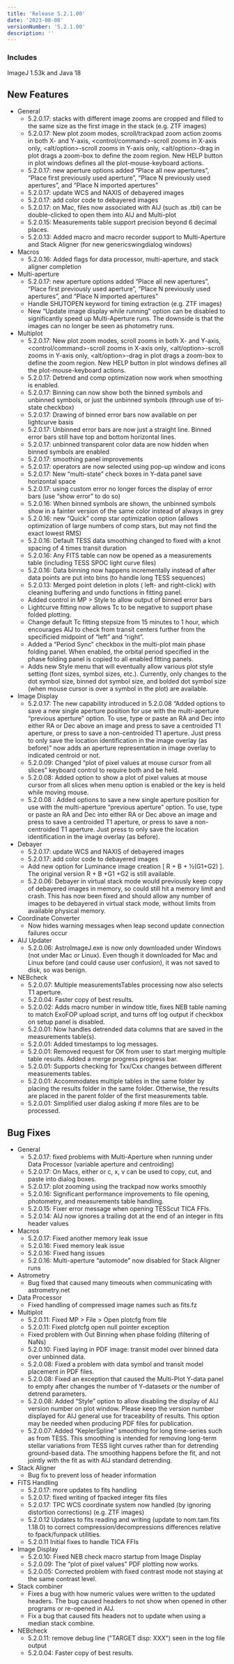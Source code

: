 ```yaml
---
title: 'Release 5.2.1.00'
date: '2023-08-08'
versionNumber: '5.2.1.00'
description: ''
---
```


### Includes
ImageJ 1.53k and Java 18


## New Features
- General
  - 5.2.0.17: stacks with different image zooms are cropped and filled to the same size as the first image in the stack (e.g. ZTF images)
  - 5.2.0.17: New plot zoom modes, scroll/trackpad zoom action zooms in both X- and Y-axis, <control/command>-scroll zooms in X-axis only, <alt/option>-scroll zooms in Y-axis only, <alt/option>-drag in plot drags a zoom-box to define the zoom region. New HELP button in plot windows defines all the plot-mouse-keyboard actions.
  - 5.2.0.17: new aperture options added “Place all new apertures”,  “Place first previously used aperture”, “Place N previously used apertures”, and “Place N imported apertures”
  - 5.2.0.17: update WCS and NAXIS of debayered images
  - 5.2.0.17: add color code to debayered images
  - 5.2.0.17: on Mac, files now associated with AIJ (such as .tbl) can be double-clicked to open them into AIJ and Multi-plot
  - 5.2.0.15: Measurements table support precision beyond 6 decimal places.
  - 5.2.0.13: Added macro and macro recorder support to Multi-Aperture and Stack Aligner (for new genericswingdialog windows)
- Macros
  - 5.2.0.16: Added flags for data processor, multi-aperture, and stack aligner completion
- Multi-aperture
  - 5.2.0.17: new aperture options added “Place all new apertures”,  “Place first previously used aperture”, “Place N previously used apertures”, and “Place N imported apertures”
  - Handle SHUTOPEN keyword for timing extraction (e.g. ZTF images)
  -  New “Update image display while running” option can be disabled to significantly speed up Multi-Aperture runs. The downside is that the images can no longer be seen as photometry runs.
- Multiplot
  -  5.2.0.17: New plot zoom modes, scroll zooms in both X- and Y-axis, <control/command>-scroll zooms in X-axis only, <alt/option>-scroll zooms in Y-axis only, <alt/option>-drag in plot drags a zoom-box to define the zoom region. New HELP button in plot windows defines all the plot-mouse-keyboard actions.
  - 5.2.0.17: Detrend and comp optimization now work when smoothing is enabled.
  - 5.2.0.17: Binning can now show both the binned symbols and unbinned symbols, or just the unbinned symbols (through use of tri-state checkbox)
  -  5.2.0.17: Drawing of binned error bars now available on per lightcurve basis
  - 5.2.0.17: Unbinned error bars are now just a straight line. Binned error bars still have top and bottom horizontal lines.
  - 5.2.0.17: unbinned transparent color data are now hidden when binned symbols are enabled
  -  5.2.0.17: smoothing panel improvements
  - 5.2.0.17: operators are now selected using pop-up window and icons
  -  5.2.0.17: New “multi-state” check boxes in Y-data panel save horizontal space
  - 5.2.0.17: using custom error no longer forces the display of error bars (use “show error” to do so)
  - 5.2.0.16: When binned symbols are shown, the unbinned symbols show in a fainter version of the same color instead of always in grey
  - 5.2.0.16: new “Quick” comp star optimization option (allows optimization of large numbers of comp stars, but may not find the exact lowest RMS)
  -  5.2.0.16: Default TESS data smoothing changed to fixed with a knot spacing of 4 times transit duration
  - 5.2.0.16: Any FITS table can now be opened as a measurements table (including TESS SPOC light curve files)
  - 5.2.0.16: Data binning now happens incrementally instead of after data points are put into bins (to handle long TESS sequences)
  - 5.2.0.13: Merged point deletion in plots (<shift> left- and right-click) with cleaning buffering and undo functions in fitting panel.
  - Added control in MP > Style to allow output of binned error bars
  - Lightcurve fitting now allows Tc to be negative to support phase folded plotting.
  - Change default Tc fitting stepsize from 15 minutes to 1 hour, which encourages AIJ to check from transit centers further from the specificied midpoint of “left” and “right”.
  - Added a “Period Sync” checkbox in the multi-plot main phase folding panel. When enabled, the orbital period specified in the phase folding panel is copied to all enabled fitting panels.
  -  Adds new Style menu that will eventually allow various plot style setting (font sizes, symbol sizes, etc.). Currently, only changes to the dot symbol size, binned dot symbol size, and bolded dot symbol size (when mouse cursor is over a symbol in the plot) are available.
- Image Display
  -  5.2.0.17: The new capability introduced in 5.2.0.08 “Added options to save a new single aperture position for use with the multi-aperture “previous aperture” option. To use, type or paste an RA and Dec into either RA or Dec above an image and press <Shift><Enter> to save a centroided T1 aperture, or press <Control><Enter> to save a non-centroided T1 aperture. Just press <Enter> to only save the location identification in the image overlay (as before)” now adds an aperture representation in image overlay to indicated centroid or not.
  -  5.2.0.09: Changed “plot of pixel values at mouse cursor from all slices” keyboard control to require both <Shift> and <Control> be held.
  - 5.2.0.08: Added option to show a plot of pixel values at mouse cursor from all slices when menu option is enabled or the <Control> key is held while moving mouse.
  -  5.2.0.08 : Added options to save a new single aperture position for use with the multi-aperture “previous aperture” option. To use, type or paste an RA and Dec into either RA or Dec above an image and press <Shift><Enter> to save a centroided T1 aperture, or press <Control><Enter> to save a non-centroided T1 aperture. Just press <Enter> to only save the location identification in the image overlay (as before).
- Debayer
  - 5.2.0.17: update WCS and NAXIS of debayered images
  - 5.2.0.17: add color code to debayered images
  - Add new option for Luminance image creation [ R + B + ½(G1+G2) ]. The original version R + B +G1 +G2 is still available.
  - 5.2.0.06: Debayer in virtual stack mode would previously keep copy of debayered images in memory, so could still hit a memory limit and crash. This has now been fixed and should allow any number of images to be debayered in virtual stack mode, without limits from available physical memory.
- Coordinate Converter
  - Now hides warning messages when leap second update connection failures occur
- AIJ Updater
  - 5.2.0.06: AstroImageJ.exe is now only downloaded under Windows (not under Mac or Linux). Even though it downloaded for Mac and Linux before (and could cause user confusion), it was not saved to disk, so was benign.
- NEBcheck
  -  5.2.0.07: Multiple measurementsTables processing now also selects T1 aperture.
  - 5.2.0.04: Faster copy of best results.
  - 5.2.0.02: Adds macro number in window title, fixes NEB table naming to match ExoFOP upload script, and turns off log output if checkbox on setup panel is disabled.
  -  5.2.0.01: Now handles detrended data columns that are saved in the measurements table(s).
  - 5.2.0.01: Added timestamps to log messages.
  -  5.2.0.01: Removed request for OK from user to start merging multiple table results. Added a merge progress progress bar.
  - 5.2.0.01: Supports checking for Txx/Cxx changes between different measurements tables.
  - 5.2.0.01: Accommodates multiple tables in the same folder by placing the results folder in the same folder. Otherwise, the results are placed in the parent folder of the first measurements table.
  - 5.2.0.01: Simplified user dialog asking if more files are to be processed.

## Bug Fixes
- General
  - 5.2.0.17: fixed problems with Multi-Aperture when running under Data Processor (variable aperture and centroiding)
  - 5.2.0.17: On Macs, either <Control> or <Command> c, x, v can be used to copy, cut, and paste into dialog boxes.
  - 5.2.0.17: plot zooming using the trackpad now works smoothly
  - 5.2.0.16: Significant performance improvements to file opening, photometry, and measurements table handling.
  - 5.2.0.15: Fixer error message when opening TESScut TICA FFIs.
  - 5.2.0.14: AIJ now ignores a trailing dot at the end of an integer in fits header values
- Macros
  - 5.2.0.17: Fixed another memory leak issue
  -  5.2.0.16: Fixed memory leak issue
  - 5.2.0.16: Fixed hang issues
  - 5.2.0.16: Multi-aperture “automode” now disabled for Stack Aligner runs
- Astrometry
  - Bug fixed that caused many timeouts when communicating with astrometry.net
- Data Processor
  - Fixed handling of compressed image names such as fits.fz
- Multiplot
  - 5.2.0.11: Fixed MP > File > Open plotcfg from file
  - 5.2.0.11: Fixed plotcfg open null pointer exception
  -   Fixed problem with Out Binning when phase folding (filtering of NaNs)
  - 5.2.0.10: Fixed laying in PDF image: transit model over binned data over unbinned data.
  - 5.2.0.08: Fixed a problem with data symbol and transit model placement in PDF files.
  - 5.2.0.08: Fixed an exception that caused the Multi-Plot Y-data panel to empty after changes the number of Y-datasets or the number of detrend parameters.
  -  5.2.0.08: Added “Style” option to allow disabling the display of AIJ version number on plot window. Please keep the version number displayed for AIJ general use for traceability of results. This option may be needed when producing PDF files for publication.
  -  5.2.0.07: Added “KeplerSpline” smoothing for long time-series such as from TESS. This smoothing is intended for removing long-term stellar variations from TESS light curves rather than for detrending ground-based data. The smoothing happens before the fit, and not jointly with the fit as with AIJ standard detrending.
- Stack Aligner
  - Bug fix to prevent loss of header information
- FITS Handling
  - 5.2.0.17: more updates to fits handling
  - 5.2.0.17: fixed writing of fpacked integer fits files
  - 5.2.0.17: TPC WCS coordinate system now handled (by ignoring  distortion corrections) (e.g. ZTF images)
  - 5.2.0.12 Updates to fits reading and writing (update to nom.tam.fits 1.18.0) to correct compression/decompressions differences relative to fpack/funpack utilities.
  - 5.2.0.11 Initial fixes to handle TICA FFIs
- Image Display
  - 5.2.0.10: Fixed NEB check macro startup from Image Display
  - 5.2.0.09: The “plot of pixel values” PDF plotting now works.
  - 5.2.0.05: Corrected problem with fixed contrast mode not staying at the same contrast level.
- Stack combiner
  - Fixes a bug with how numeric values were written to the updated headers. The bug caused headers to not show when opened in other programs or re-opened in AIJ.
  - Fix a bug that caused fits headers not to update when using a median stack combine.
- NEBcheck
  -  5.2.0.11: remove debug line ("TARGET disp: XXX") seen in the log file output
  - 5.2.0.04: Faster copy of best results.
